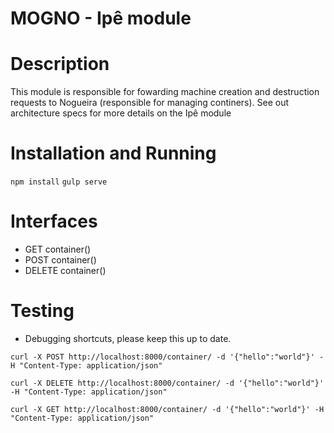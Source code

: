 # MOGNO - Ipê module
Description
===========
This module is responsible for fowarding machine creation and destruction requests
to Nogueira (responsible for managing continers). See out architecture specs for more 
details on the Ipê module

Installation and Running
============
`npm install`
`gulp serve`

Interfaces
==========

* GET container()
* POST container()
* DELETE container()

Testing
=======

* Debugging shortcuts, please keep this up to date.

```
curl -X POST http://localhost:8000/container/ -d '{"hello":"world"}' -H "Content-Type: application/json"
```

```
curl -X DELETE http://localhost:8000/container/ -d '{"hello":"world"}' -H "Content-Type: application/json"
```

```
curl -X GET http://localhost:8000/container/ -d '{"hello":"world"}' -H "Content-Type: application/json"
```